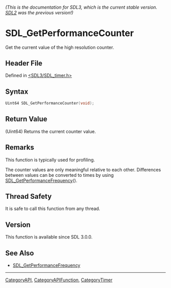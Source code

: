 ###### (This is the documentation for SDL3, which is the current stable version. [SDL2](https://wiki.libsdl.org/SDL2/) was the previous version!)
# SDL_GetPerformanceCounter

Get the current value of the high resolution counter.

## Header File

Defined in [<SDL3/SDL_timer.h>](https://github.com/libsdl-org/SDL/blob/main/include/SDL3/SDL_timer.h)

## Syntax

```c
Uint64 SDL_GetPerformanceCounter(void);
```

## Return Value

(Uint64) Returns the current counter value.

## Remarks

This function is typically used for profiling.

The counter values are only meaningful relative to each other. Differences
between values can be converted to times by using
[SDL_GetPerformanceFrequency](SDL_GetPerformanceFrequency)().

## Thread Safety

It is safe to call this function from any thread.

## Version

This function is available since SDL 3.0.0.

## See Also

- [SDL_GetPerformanceFrequency](SDL_GetPerformanceFrequency)

----
[CategoryAPI](CategoryAPI), [CategoryAPIFunction](CategoryAPIFunction), [CategoryTimer](CategoryTimer)

